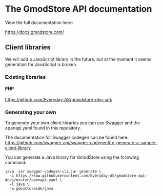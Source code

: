 # The GmodStore API documentation

View the full documentation here:

https://docs.gmodstore.com/

## Client libraries

We will add a JavaScript library in the future, but at the moment it seems generation for JavaScript is broken.

### Existing libraries

#### PHP

https://github.com/Everyday-AS/gmodstore-php-sdk

### Generating your own

To generate your own client libraries you can use Swagger and the openapi.yaml found in this repository.

The documentation for Swagger codegen can be found here: https://github.com/swagger-api/swagger-codegen#to-generate-a-sample-client-library

You can generate a Java library for GmodStore using the following command:

```
java -jar swagger-codegen-cli.jar generate \
  -i https://raw.githubusercontent.com/Everyday-AS/gmodstore-api-docs/master/openapi.yaml \
  -l java \
  -o gmodstoresdk/java
```
